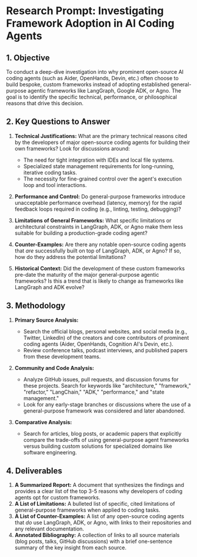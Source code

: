 # Research Prompt: Investigating Framework Adoption in AI Coding Agents

## 1. Objective

To conduct a deep-dive investigation into why prominent open-source AI coding agents (such as Aider, OpenHands, Devin, etc.) often choose to build bespoke, custom frameworks instead of adopting established general-purpose agentic frameworks like LangGraph, Google ADK, or Agno. The goal is to identify the specific technical, performance, or philosophical reasons that drive this decision.

## 2. Key Questions to Answer

1.  **Technical Justifications:** What are the primary technical reasons cited by the developers of major open-source coding agents for building their own frameworks? Look for discussions around:
    *   The need for tight integration with IDEs and local file systems.
    *   Specialized state management requirements for long-running, iterative coding tasks.
    *   The necessity for fine-grained control over the agent's execution loop and tool interactions.

2.  **Performance and Control:** Do general-purpose frameworks introduce unacceptable performance overhead (latency, memory) for the rapid feedback loops required in coding (e.g., linting, testing, debugging)?

3.  **Limitations of General Frameworks:** What specific limitations or architectural constraints in LangGraph, ADK, or Agno make them less suitable for building a production-grade coding agent?

4.  **Counter-Examples:** Are there any notable open-source coding agents that *are* successfully built on top of LangGraph, ADK, or Agno? If so, how do they address the potential limitations?

5.  **Historical Context:** Did the development of these custom frameworks pre-date the maturity of the major general-purpose agentic frameworks? Is this a trend that is likely to change as frameworks like LangGraph and ADK evolve?

## 3. Methodology

1.  **Primary Source Analysis:**
    *   Search the official blogs, personal websites, and social media (e.g., Twitter, LinkedIn) of the creators and core contributors of prominent coding agents (Aider, OpenHands, Cognition AI's Devin, etc.).
    *   Review conference talks, podcast interviews, and published papers from these development teams.

2.  **Community and Code Analysis:**
    *   Analyze GitHub issues, pull requests, and discussion forums for these projects. Search for keywords like "architecture," "framework," "refactor," "LangChain," "ADK," "performance," and "state management."
    *   Look for any early-stage branches or discussions where the use of a general-purpose framework was considered and later abandoned.

3.  **Comparative Analysis:**
    *   Search for articles, blog posts, or academic papers that explicitly compare the trade-offs of using general-purpose agent frameworks versus building custom solutions for specialized domains like software engineering.

## 4. Deliverables

1.  **A Summarized Report:** A document that synthesizes the findings and provides a clear list of the top 3-5 reasons why developers of coding agents opt for custom frameworks.
2.  **A List of Limitations:** A bulleted list of specific, cited limitations of general-purpose frameworks when applied to coding tasks.
3.  **A List of Counter-Examples:** A list of any open-source coding agents that *do* use LangGraph, ADK, or Agno, with links to their repositories and any relevant documentation.
4.  **Annotated Bibliography:** A collection of links to all source materials (blog posts, talks, GitHub discussions) with a brief one-sentence summary of the key insight from each source.